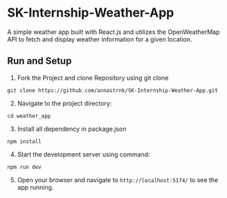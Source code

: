 # SK-Internship-Weather-App


A simple weather app built with React.js and utilizes the OpenWeatherMap API to fetch and display weather information for a given location.


## Run and Setup

1. Fork the Project and clone Repository using git clone

```
git clone https://github.com/annastrnk/SK-Internship-Weather-App.git
```
2. Navigate to the project directory:

```
cd weather_app
```
3.  Install all dependency in package.json

```
npm install
```
4.  Start the development server using command:

```
npm run dev
```

5. Open your browser and navigate to `http://localhost:5174/` to see the app running.
